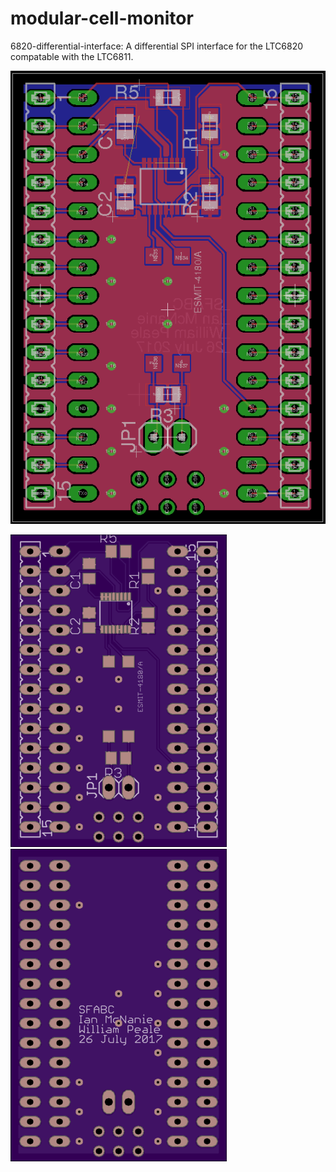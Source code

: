 # modular-cell-monitor

6820-differential-interface: A differential SPI interface for the LTC6820 compatable with the LTC6811.

<img src="images/board_front.png" width="600">

![alt text](images/osh-board-top.png "OSH Park Board Top") ![alt text](images/osh-board-bottom.png "OSH Park Board Top")
